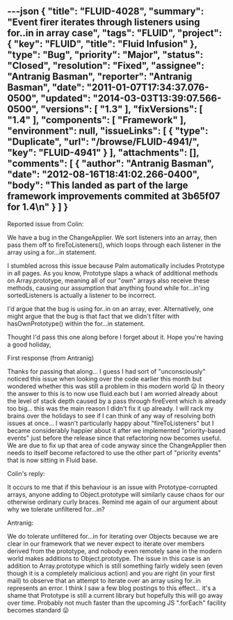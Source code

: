 ---json
{
  "title": "FLUID-4028",
  "summary": "Event firer iterates through listeners using for..in in array case",
  "tags": "FLUID",
  "project": {
    "key": "FLUID",
    "title": "Fluid Infusion"
  },
  "type": "Bug",
  "priority": "Major",
  "status": "Closed",
  "resolution": "Fixed",
  "assignee": "Antranig Basman",
  "reporter": "Antranig Basman",
  "date": "2011-01-07T17:34:37.076-0500",
  "updated": "2014-03-03T13:39:07.566-0500",
  "versions": [
    "1.3"
  ],
  "fixVersions": [
    "1.4"
  ],
  "components": [
    "Framework"
  ],
  "environment": null,
  "issueLinks": [
    {
      "type": "Duplicate",
      "url": "/browse/FLUID-4941/",
      "key": "FLUID-4941"
    }
  ],
  "attachments": [],
  "comments": [
    {
      "author": "Antranig Basman",
      "date": "2012-08-16T18:41:02.266-0400",
      "body": "This landed as part of the large framework improvements commited at 3b65f07 for 1.4\n"
    }
  ]
}
---
Reported issue from Colin:

We have a bug in the ChangeApplier. We sort listeners into an array, then pass them off to fireToListeners(), which loops through each listener in the array using a for...in statement.

I stumbled across this issue because Palm automatically includes Prototype in all pages. As you know, Prototype slaps a whack of additional methods on Array.prototype, meaning all of our "own" arrays also receive these methods, causing our assumption that anything found while for...in'ing  sortedListeners is actually a listener to be incorrect.

I'd argue that the bug is using for..in on an array, ever. Alternatively, one might argue that the bug is that fact that we didn't filter with hasOwnPrototype() within the for...in statement.

Thought I'd pass this one along before I forget about it. Hope you're having a good holiday,

First response (from Antranig)

Thanks for passing that along... I guess I had sort of "unconsciously" noticed this issue when looking over the code earlier this month but wondered whether this was still a problem in this modern world 😛 In theory the answer to this is to now use fluid.each but I am worried already about the level of stack depth caused by a pass through fireEvent which is already too big... this was the main reason I didn't fix it up already. I will rack my brains over the holidays to see if I can think of any way of resolving both issues at once... I wasn't particularly happy about "fireToListeners" but I became considerably happier about it after we implemented "priority-based events" just before the release since that refactoring now becomes useful. We are due to fix up that area of code anyway since the ChangeApplier then needs to itself become refactored to use the other part of "priority events" that is now sitting in Fluid base.

Colin's reply:

It occurs to me that if this behaviour is an issue with Prototype-corrupted arrays, anyone adding to Object.prototype will similarly cause chaos for our otherwise ordinary curly braces. Remind me again of our argument about why we tolerate unfiltered for...in?

Antranig:

We do tolerate unfiltered for...in for iterating over Objects because we are clear in our framework that we never expect to iterate over members derived from the prototype, and nobody even remotely sane in the modern world makes additions to Object.prototype. The issue in this case is an addition to Array.prototype which is still something fairly widely seen (even though it is a completely malicious action) and you are right (in your first mail) to observe that an attempt to iterate over an array using for..in represents an error. I think I saw a few blog postings to this effect... it's a shame that Prototype is still a current library but hopefully this will go away over time. Probably not much faster than the upcoming JS ".forEach" facility becomes standard 😛

        